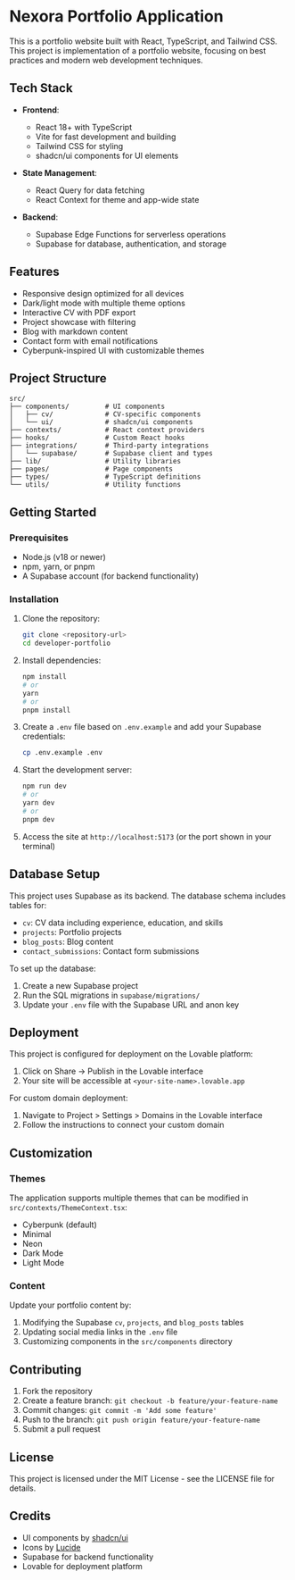 # Nexora Portfolio Application

This is a portfolio website built with React, TypeScript, and Tailwind CSS. This project is implementation of a portfolio website, focusing on best practices and modern web development techniques.

## Tech Stack

- **Frontend**: 
  - React 18+ with TypeScript
  - Vite for fast development and building
  - Tailwind CSS for styling
  - shadcn/ui components for UI elements
  
- **State Management**: 
  - React Query for data fetching
  - React Context for theme and app-wide state
  
- **Backend**:
  - Supabase Edge Functions for serverless operations
  - Supabase for database, authentication, and storage
  

## Features

- Responsive design optimized for all devices
- Dark/light mode with multiple theme options
- Interactive CV with PDF export
- Project showcase with filtering
- Blog with markdown content
- Contact form with email notifications
- Cyberpunk-inspired UI with customizable themes

## Project Structure

```
src/
├── components/         # UI components
│   ├── cv/             # CV-specific components
│   └── ui/             # shadcn/ui components
├── contexts/           # React context providers
├── hooks/              # Custom React hooks
├── integrations/       # Third-party integrations
│   └── supabase/       # Supabase client and types
├── lib/                # Utility libraries
├── pages/              # Page components
├── types/              # TypeScript definitions
└── utils/              # Utility functions
```

## Getting Started

### Prerequisites

- Node.js (v18 or newer)
- npm, yarn, or pnpm
- A Supabase account (for backend functionality)

### Installation

1. Clone the repository:
   ```bash
   git clone <repository-url>
   cd developer-portfolio
   ```

2. Install dependencies:
   ```bash
   npm install
   # or
   yarn
   # or
   pnpm install
   ```

3. Create a `.env` file based on `.env.example` and add your Supabase credentials:
   ```bash
   cp .env.example .env
   ```

4. Start the development server:
   ```bash
   npm run dev
   # or
   yarn dev
   # or
   pnpm dev
   ```

5. Access the site at `http://localhost:5173` (or the port shown in your terminal)

## Database Setup

This project uses Supabase as its backend. The database schema includes tables for:

- `cv`: CV data including experience, education, and skills
- `projects`: Portfolio projects
- `blog_posts`: Blog content
- `contact_submissions`: Contact form submissions

To set up the database:

1. Create a new Supabase project
2. Run the SQL migrations in `supabase/migrations/`
3. Update your `.env` file with the Supabase URL and anon key

## Deployment

This project is configured for deployment on the Lovable platform:

1. Click on Share -> Publish in the Lovable interface
2. Your site will be accessible at `<your-site-name>.lovable.app`

For custom domain deployment:
1. Navigate to Project > Settings > Domains in the Lovable interface
2. Follow the instructions to connect your custom domain

## Customization

### Themes

The application supports multiple themes that can be modified in `src/contexts/ThemeContext.tsx`:

- Cyberpunk (default)
- Minimal
- Neon
- Dark Mode
- Light Mode

### Content

Update your portfolio content by:

1. Modifying the Supabase `cv`, `projects`, and `blog_posts` tables
2. Updating social media links in the `.env` file
3. Customizing components in the `src/components` directory

## Contributing

1. Fork the repository
2. Create a feature branch: `git checkout -b feature/your-feature-name`
3. Commit changes: `git commit -m 'Add some feature'`
4. Push to the branch: `git push origin feature/your-feature-name`
5. Submit a pull request

## License

This project is licensed under the MIT License - see the LICENSE file for details.

## Credits

- UI components by [shadcn/ui](https://ui.shadcn.com/)
- Icons by [Lucide](https://lucide.dev/)
- Supabase for backend functionality
- Lovable for deployment platform
